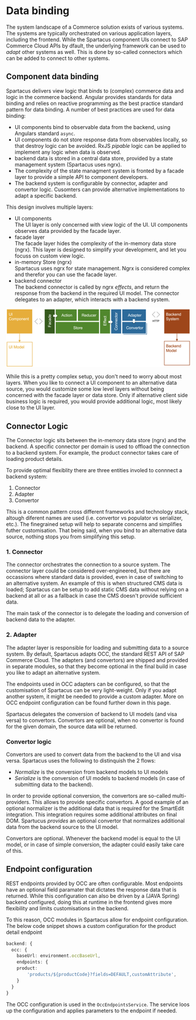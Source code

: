 # Data binding
The system landscape of a Commerce solution exists of various systems. The systems are typically orchestrated on various application layers, including the frontend. While the Spartacus component UIs connect to SAP Commerce Cloud APIs by dfault, the underlying framework can be used to *adapt* other systems as well. This is done by so-called connectors which can be added to connect to other systems. 

## Component data binding
Spartacus delivers view logic that binds to (complex) commerce data and logic in the commerce backend. Angular provides standards for data binding and relies on reactive programming as the best practice standard pattern for data binding. A number of best practices are used for data binding:
- UI components bind to observable data from the backend, using Angulars standard `async`. 
- UI components do not store response data from observables locally, so that destroy logic can be avoided. RxJS *pipable* logic can be applied to implement any logic when data is observed.
- backend data is stored in a central data store, provided by a state management system (Spartacus uses ngrx). 
- The complexity of the state managment system is fronted by a facade layer to provide a simple API to component developers. 
- The backend system is configurable by connector, adapter and convertor logic. Cusomters can provide alternative implementations to adapt a specific backend. 

This design involves multiple layers:
- UI components  
  The UI layer is only concerned with view logic of the UI. UI components observes data provided by the facade layer. 
- facade layer   
  The facade layer hides the complexity of the in-memory data store (ngrx). This layer is designed to simplify your development, and let you focuss on custom view logic. 
- in-memory Store (ngrx)  
  Spartacus uses ngrx for state management. Ngrx is considered complex and therefor you can use the facade layer. 
- backend connector  
  The backend connector is called by ngrx *effects*, and return the response from the backend in the required UI model. The connector delegates to an adapter, which interacts with a backend system.

![Component data binding](component-data-binding.png)

While this is a pretty complex setup, you don't need to worry about most layers. When you like to connect a UI component to an alternative data source, you would customize some low level layers without being concerned with the facade layer or data store. Only if alternative client side business logic is required, you would provide additional logic, most likely close to the UI layer.  

## Connector Logic
The Connector logic sits between the in-memory data store (ngrx) and the backend. A specific connector per domain is used to offload the connection to a backend system. For example, the product connector takes care of loading product details. 

To provide optimal flexiblity there are three entities involed to connnect a backend system:
1. Connector
2. Adapter
3. Convertor

This is a common pattern cross different frameworks and technology stack, altough diferent names are used (i.e. convertor vs populator vs serializer, etc.). 
The finegrained setup will help to separate concerns and simplifies futher customisation. That being said, when you bind to an alternative data source, nothing stops you from simplifying this setup. 

### 1. Connector
The connector orchestrates the connection to a source system. The connector layer could be considered over-engineered, but there are occassions where standard data is provided, even in case of switching to an alternative system. An example of this is when structured CMS data is loaded; Spartacus can be setup to add static CMS data without relying on a backend at all or as a fallback in case the CMS doesn't provide sufficient data. 

The main task of the connector is to delegate the loading and conversion of backend data to the adapter. 

### 2. Adapter  
The adapter layer is responsible for loading and submitting data to a source system. By default, Spartacus adapts OCC, the standard REST API of SAP Commerce Cloud. The adapters (and convertors) are shipped and provided in separate modules, so that they become optional in the final build in case you like to adapt an alternative system.

The endpoints used in OCC adapters can be configured, so that the customisation of Spartacus can be very light-weight. Only if you adapt another system, it might be needed to provide a custom adapter. More on OCC endpoint configuration can be found further down in this page. 

Spartacus delegates the conversion of backend to UI models (and visa versa) to convertors. Convertors are optional, when no convertor is found for the given domain, the source data will be returned. 

### Convertor logic
Convertors are used to convert data from the backend to the UI and visa versa. Spartacus uses the following to distinquish the 2 flows:
- *Normalize* is the conversion from backend models to UI models
- *Serialize* is the conversion of UI models to backend models (in case of submitting data to the backend).

In order to provide optional conversion, the convertors are so-called multi-providers. This allows to provide specific convertors. A good example of an optional normalizer is the additional data that is required for the SmartEdit integration. This integration requires some additional attributes on final DOM. Spartucus *provides* an optional convertor that normalizes additional data from the backend source to the UI model. 

Convertors are optional. Whenever the backend model is equal to the UI model, or in case of simple conversion, the adapter could easily take care of this. 


## Endpoint configuration
REST endpoints provided by OCC are often configurable. Most endpoints have an optional field paramater that dictates the response data that is returned. While this configuration can also be driven by a (JAVA Spring) backend configured, doing this at runtime in the frontend gives more flexibility and limits customisations in the backend. 

To this reason, OCC modules in Spartacus allow for endpoint configuration. The below code snippet shows a custom configuration for the product detail endpoint

```typescript
backend: {
  occ: {
    baseUrl: environment.occBaseUrl,
    endpoints: {
    product:
        'products/${productCode}?fields=DEFAULT,customAttribute',
    }
  }
}
```

The OCC configuration is used in the `OccEndpointsService`. The service loos up the configuration and applies parameters to the endpoint if needed.
